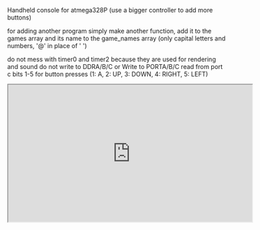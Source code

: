 Handheld console for atmega328P (use a bigger controller to add more buttons)


		
for adding another program simply make another function, 
	add it to the games array and its name to the game_names array (only capital letters and numbers, '@' in place of ' ')


do not mess with timer0 and timer2 because they are used for rendering and sound
do not write to DDRA/B/C or Write to PORTA/B/C
read from port c bits 1-5 for button presses (1: A, 2: UP, 3: DOWN, 4: RIGHT, 5: LEFT)

<iframe id="odysee-iframe" width="560" height="315" src="https://odysee.com/$/embed/handheld_video_game_console/93c6a94fc4224d37ae22d57128fd7d97daf6b8d2?r=8aMEEtYVzP8A67iUEjC6Eaojqysssbj2" allowfullscreen></iframe>
